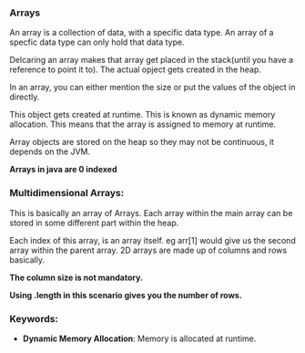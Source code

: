 ### Arrays

An array is a collection of data, with a specific data type. An array of a specfic data type can only hold that data type.

Delcaring an array makes that array get placed in the stack(until you have a reference to point it to).
The actual opject gets created in the heap.

In an array, you can either mention the size or put the values of the object in directly.

This object gets created at runtime. This is known as dynamic memory allocation. This means that the array is assigned to memory at runtime.

Array objects are stored on the heap so they may not be continuous, it depends on the JVM.

**Arrays in java are 0 indexed**

### Multidimensional Arrays:
 This is basically an array of Arrays. Each array within the main array can be stored in some different part within the heap. 
 
 Each index of this array, is an array itself. eg arr[1] would give us the second array within the parent array. 2D arrays are made up of columns and rows basically.

**The column size is not mandatory.**

**Using .length in this scenario gives you the number of rows.**

### Keywords:

- **Dynamic Memory Allocation**: Memory is allocated at runtime.